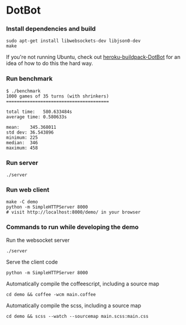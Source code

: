 DotBot
======

### Install dependencies and build
```
sudo apt-get install libwebsockets-dev libjson0-dev
make
```
If you're not running Ubuntu, check out [heroku-buildpack-DotBot](https://github.com/nejstastnejsistene/heroku-buildpack-DotBot) for an idea of how to do this the hard way.

### Run benchmark
```
$ ./benchmark
1000 games of 35 turns (with shrinkers)
=======================================

total time:   580.633484s
average time: 0.580633s

mean:    345.368011
std dev: 36.543896
minimum: 225
median:  346
maximum: 458
```

### Run server
```
./server
```

### Run web client
```
make -C demo
python -m SimpleHTTPServer 8000
# visit http://localhost:8000/demo/ in your browser
```

### Commands to run while developing the demo

Run the websocket server

```
./server
```
Serve the client code

```
python -m SimpleHTTPServer 8000
```

Automatically compile the coffeescript, including a source map

```
cd demo && coffee -wcm main.coffee
```

Automatically compile the scss, including a source map

```
cd demo && scss --watch --sourcemap main.scss:main.css
```

